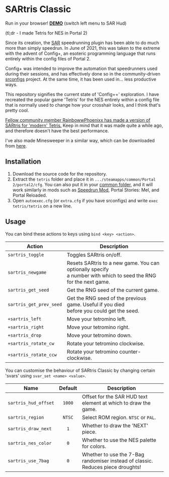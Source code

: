 
# SARtris Classic

Run in your browser! **[DEMO](https://thisamj.github.io/sourcerun?example=sartris%20classic)** (switch left menu to SAR Hud)

(tl;dr - I made Tetris for NES in Portal 2)

Since its creation, the [SAR](https://sar.portal2.sr) speedrunning plugin has been able to
do much more than simply speedrun. In June of 2021, this was
taken to the extreme with the advent of Config+, an esoteric
programming language that runs entirely within the config
files of Portal 2.

Config+ was intended to improve the automation that
speedrunners used during their sessions, and has effectively done
so in the community-driven [srconfigs](https://s.portal2.sr/srconfigs) project. At the same time,
it has been used in... less productive ways.

This repository signifies the current state of 'Config++' exploration.
I have recreated the popular game 'Tetris' for the NES entirely within
a config file that is normally used to change how your crosshair looks,
and I think that's pretty cool.

[Fellow community member RainbowwPhoenixx has made a version of SARtris
for 'modern' Tetris.](https://github.com/RainbowwPhoenixx/SARtris)
Keep in mind that it was made quite a while ago, and therefore doesn't
have the best performance.

I've also made Minesweeper in a similar way, which can be downloaded from [here](https://cdn.discordapp.com/attachments/730456805808799775/1068106578139549797/minesweeper.cfg).

## Installation

1. Download the source code for the repository.
2. Extract the `tetris` folder and place it in `.../steamapps/common/Portal 2/portal2/cfg`.
   You can also put it in your [common folder](https://www.youtube.com/watch?v=FmJ1OcKc7Ag), and
   it will work similarly in mods such as [Speedrun Mod](https://github.com/p2sr/Portal2SpeedrunMod/releases),
   Portal Stories: Mel, and Portal Reloaded.
3. Open `autoexec.cfg` (or `extra.cfg` if you have srconfigs)
   and write `exec tetris/tetris` on a new line.

## Usage

You can bind these actions to keys using `bind <key> <action>`.

|        Action           | Description
| ----------------------- | -----------
| `sartris_toggle`        | Toggles SARtris on/off.
| `sartris_newgame`       | Resets SARtris to a new game. You can optionally specify<br/>a number with which to seed the RNG for the next game.
| `sartris_get_seed`      | Get the RNG seed of the current game.
| `sartris_get_prev_seed` | Get the RNG seed of the previous game. Useful if you died<br/>before you could get the seed.
| `+sartris_left`         | Move your tetromino left.
| `+sartris_right`        | Move your tetromino right.
| `+sartris_drop`         | Move your tetromino down.
| `+sartris_rotate_cw`    | Rotate your tetromino clockwise.
| `+sartris_rotate_ccw`   | Rotate your tetromino counter-clockwise.

You can customise the behaviour of SARtris Classic by changing
certain 'svars' using `svar_set <name> <value>`.

|         Name         | Default | Description
| -------------------- | :-----: | -----------
| `sartris_hud_offset` | `1000`  | Offset for the SAR HUD text element at which to draw the game.
| `sartris_region`     | `NTSC`  | Select ROM region. `NTSC` or `PAL`.
| `sartris_draw_next`  |   `1`   | Whether to draw the 'NEXT' piece.
| `sartris_nes_color`  |   `0`   | Whether to use the NES palette for colors.
| `sartris_use_7bag`   |   `0`   | Whether to use the 7-Bag randomiser instead of classic. Reduces piece droughts!

